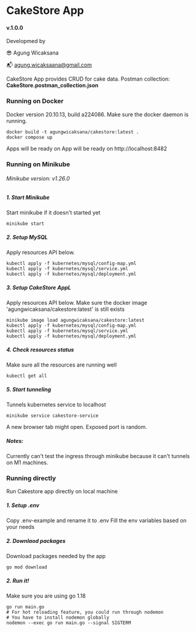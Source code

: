 # CakeStore App
#### v.1.0.0

Developmed by 

:sunglasses: Agung Wicaksana

:mailbox_with_mail: agung.wicaksaana@gmail.com

CakeStore App provides CRUD for cake data.
Postman collection: **CakeStore.postman_collection.json**


### Running on Docker
Docker version 20.10.13, build a224086.
Make sure the docker daemon is running.

```
docker build -t agungwicaksana/cakestore:latest .
docker compose up
```

Apps will be ready on App will be ready on http://localhost:8482

### Running on Minikube
###### Minikube version: v1.26.0

##### 1. Start Minikube
Start minikube if it doesn't started yet
```
minikube start
```

##### 2. Setup MySQL
Apply resources API below.
```
kubectl apply -f kubernetes/mysql/config-map.yml
kubectl apply -f kubernetes/mysql/service.yml
kubectl apply -f kubernetes/mysql/deployment.yml
```

##### 3. Setup CakeStore AppL
Apply resources API below. Make sure the docker image 'agungwicaksana/cakestore:latest' is still exists
```
minikube image load agungwicaksana/cakestore:latest
kubectl apply -f kubernetes/mysql/config-map.yml
kubectl apply -f kubernetes/mysql/service.yml
kubectl apply -f kubernetes/mysql/deployment.yml
```

##### 4. Check resources status
Make sure all the resources are running well
``` 
kubectl get all
```

##### 5. Start tunneling
Tunnels kubernetes service to localhost
```
minikube service cakestore-service
```

A new browser tab might open. Exposed port is random.

##### Notes:
Currently can't test the ingress through minikube because it can't tunnels on M1 machines.

### Running directly
Run Cakestore app directly on local machine
##### 1. Setup .env
Copy .env-example and rename it to .env
Fill the env variables based on your needs

##### 2. Downlaod packages
Download packages needed by the app
````
go mod download
````


##### 2. Run it!
Make sure you are using go 1.18
```
go run main.go
# For hot reloading feature, you could run through nodemon
# You have to install nodemon globally
nodemon --exec go run main.go --signal SIGTERM
```
